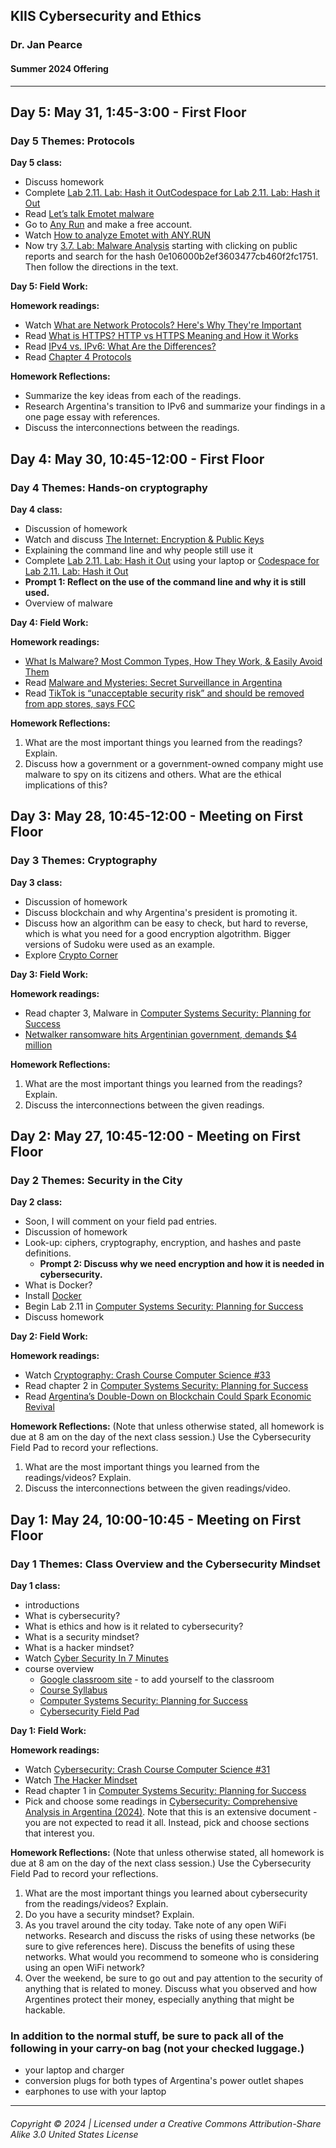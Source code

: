 ## KIIS Cybersecurity and Ethics
### Dr. Jan Pearce
#### Summer 2024 Offering

---

## Day 5: May 31, 1:45-3:00 - First Floor

### Day 5 Themes: Protocols

**Day 5 class:**

- Discuss homework
- Complete  [Lab 2.11. Lab: Hash it Out](https://web.njit.edu/~rt494/security/#_lab_hash_it_out)[Codespace for Lab 2.11. Lab: Hash it Out](https://github.com/pearcej/security-hash)
- Read [Let’s talk Emotet malware](https://www.malwarebytes.com/emotet)
- Go to [Any Run](https://any.run/) and make a free account.
- Watch [How to analyze Emotet with ANY.RUN](https://any.run/malware-trends/emotet)
- Now try [3.7. Lab: Malware Analysis](https://web.njit.edu/~rt494/security/#_lab_malware_analysis) starting with clicking on public reports and search for the hash 0e106000b2ef3603477cb460f2fc1751. Then follow the directions in the text.

**Day 5: Field Work:**

**Homework readings:**

- Watch [What are Network Protocols? Here's Why They're Important](https://youtu.be/znIjk-7ZuqI?feature=shared)
- Read [What is HTTPS? HTTP vs HTTPS Meaning and How it Works](https://www.freecodecamp.org/news/what-is-https-http-vs-https-meaning-and-how-it-works/)
- Read [IPv4 vs. IPv6: What Are the Differences?](https://www.howtogeek.com/901201/ipv4-vs-ipv6/)
- Read [Chapter 4 Protocols](https://web.njit.edu/~rt494/security/#_protocols)

**Homework Reflections:**

- Summarize the key ideas from each of the readings.
- Research Argentina's transition to IPv6 and summarize your findings in a one page essay with references.
- Discuss the interconnections between the readings.

## Day 4: May 30, 10:45-12:00 - First Floor

### Day 4 Themes: Hands-on cryptography

**Day 4 class:**

- Discussion of homework
- Watch and discuss [The Internet: Encryption & Public Keys](https://youtu.be/ZghMPWGXexs?feature=shared)
- Explaining the command line and why people still use it
- Complete [Lab 2.11. Lab: Hash it Out](https://web.njit.edu/~rt494/security/#_lab_hash_it_out) using your laptop or [Codespace for Lab 2.11. Lab: Hash it Out](https://github.com/pearcej/security-hash)
- **Prompt 1: Reflect on the use of the command line and why it is still used.**
- Overview of malware

**Day 4: Field Work:**

**Homework readings:**

- [What Is Malware? Most Common Types, How They Work, & Easily Avoid Them](https://youtu.be/lXDllXbiHzA?feature=shared)
- Read [Malware and Mysteries: Secret Surveillance in Argentina](https://www.eff.org/deeplinks/2016/11/state-surveillance-argentina)
- Read [TikTok is “unacceptable security risk” and should be removed from app stores, says FCC](https://www.malwarebytes.com/blog/news/2022/07/tiktok-is-unacceptable-security-risk-and-should-be-removed-from-app-stores-says-fcc)

**Homework Reflections:**

1. What are the most important things you learned from the readings? Explain.
2. Discuss how a government or a government-owned company might use malware to spy on its citizens and others. What are the ethical implications of this?

## Day 3: May 28, 10:45-12:00 - Meeting on First Floor

### Day 3 Themes: Cryptography

**Day 3 class:**

- Discussion of homework
- Discuss blockchain and why Argentina's president is promoting it.
- Discuss how an algorithm can be easy to check, but hard to reverse, which is what you need for a good encryption algotrithm. Bigger versions of Sudoku were used as an example.
- Explore [Crypto Corner](https://crypto.interactive-maths.com/help-with-activities.html)

**Day 3: Field Work:**

**Homework readings:**

- Read chapter 3, Malware in [Computer Systems Security: Planning for Success](https://open.umn.edu/opentextbooks/formats/3421?authuser=0)
- [Netwalker ransomware hits Argentinian government, demands $4 million](https://www.bleepingcomputer.com/news/security/netwalker-ransomware-hits-argentinian-government-demands-4-million/)

**Homework Reflections:**

1. What are the most important things you learned from the readings? Explain.
2. Discuss the interconnections between the given readings.

## Day 2: May 27, 10:45-12:00 - Meeting on First Floor

### Day 2 Themes: Security in the City

**Day 2 class:**

- Soon, I will comment on your field pad entries.
- Discussion of homework
- Look-up: ciphers, cryptography, encryption, and hashes and paste definitions.
  - **Prompt 2: Discuss why we need encryption and how it is needed in cybersecurity.**
- What is Docker?
- Install [Docker](https://docs.docker.com/get-docker/)
- Begin Lab 2.11 in [Computer Systems Security: Planning for Success](https://open.umn.edu/opentextbooks/formats/3421?authuser=0)
- Discuss homework

**Day 2: Field Work:**

**Homework readings:**

- Watch [Cryptography: Crash Course Computer Science #33](https://youtu.be/jhXCTbFnK8o?feature=shared)
- Read chapter 2 in [Computer Systems Security: Planning for Success](https://open.umn.edu/opentextbooks/formats/3421?authuser=0)
- Read [Argentina’s Double-Down on Blockchain Could Spark Economic Revival](https://www.ccn.com/news/argentinas-double-down-on-blockchain-could-spark-economic-revival/)

**Homework Reflections:**
(Note that unless otherwise stated, all homework is due at 8 am on the day of the next class session.) Use the Cybersecurity Field Pad to record your reflections.

1. What are the most important things you learned from the readings/videos? Explain.
2. Discuss the interconnections between the given readings/video.

## Day 1: May 24, 10:00-10:45 - Meeting on First Floor

### Day 1 Themes: Class Overview and the Cybersecurity Mindset

**Day 1 class:**

- introductions
- What is cybersecurity?
- What is ethics and how is it related to cybersecurity?
- What is a security mindset?
- What is a hacker mindset?
- Watch [Cyber Security In 7 Minutes](https://youtu.be/inWWhr5tnEA?feature=shared)
- course overview
  - [Google classroom site](https://classroom.google.com/c/NjI5OTgzMTIxNjY0?cjc=4h3w5cw) - to add yourself to the classroom
  - [Course Syllabus](https://docs.google.com/document/d/1RQQXr5bMYzmBOjtXHsAXmbZOZL8kW23T/edit?usp=sharing&ouid=103905169133625663429&rtpof=true&sd=true)
  - [Computer Systems Security: Planning for Success](https://open.umn.edu/opentextbooks/formats/3421?authuser=0)
  - [Cybersecurity Field Pad](https://docs.google.com/document/d/1ksL3aCUhUNl558yh35L-rxMJ6jfy8RfWvKK2CC7XlCY/edit?usp=sharing)

**Day 1: Field Work:**

**Homework readings:**

- Watch [Cybersecurity: Crash Course Computer Science #31](https://youtu.be/bPVaOlJ6ln0?feature=shared)
- Watch [The Hacker Mindset](https://youtu.be/NnZPRpNXQFw?feature=shared)
- Read chapter 1 in [Computer Systems Security: Planning for Success](https://open.umn.edu/opentextbooks/formats/3421?authuser=0)
- Pick and choose some readings in [Cybersecurity: Comprehensive Analysis in Argentina (2024)](https://globalregulatoryinsights.com/insight/cybersecurity-comprehensive-analysis-in-argentina-2024/). Note that this is an extensive document - you are not expected to read it all. Instead, pick and choose sections that interest you.

**Homework Reflections:**
(Note that unless otherwise stated, all homework is due at 8 am on the day of the next class session.) Use the Cybersecurity Field Pad to record your reflections.

1. What are the most important things you learned about cybersecurity from the readings/videos? Explain.
2. Do you have a security mindset? Explain.
3. As you travel around the city today. Take note of any open WiFi networks. Research and discuss the risks of using these networks (be sure to give references here). Discuss the benefits of using these networks. What would you recommend to someone who is considering using an open WiFi network?
4. Over the weekend, be sure to go out and pay attention to the security of anything that is related to money. Discuss what you observed and how Argentines protect their money, especially anything that might be hackable.

### In addition to the normal stuff, be sure to pack all of the following in your carry-on bag (not your checked luggage.)
  - your laptop and charger
  - conversion plugs for both types of Argentina's power outlet shapes
  - earphones to use with your laptop
     
---
###### Copyright © 2024 | Licensed under a Creative Commons Attribution-Share Alike 3.0 United States License
